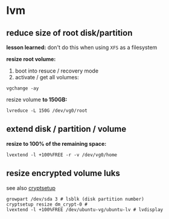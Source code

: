 # lvm

## reduce size of root disk/partition

**lesson learned:** don't do this when using `XFS` as a filesystem

**resize root volume:**

1. boot into resuce / recovery mode
2. activate / get all volumes:

```shell
vgchange -ay
```

resize volume **to 150GB:**

```shell
lvreduce -L 150G /dev/vg0/root
```

## extend disk / partition / volume

**resize to 100% of the remaining space:**

```shell
lvextend -l +100%FREE -r -v /dev/vg0/home
```

## resize encrypted volume luks

see also [cryptsetup](/man/cryptsetup/)

```shell
growpart /dev/sda 3 # lsblk (disk partition number)
cryptsetup resize dm_crypt-0 # 
lvextend -l +100%FREE /dev/ubuntu-vg/ubuntu-lv # lvdisplay
```